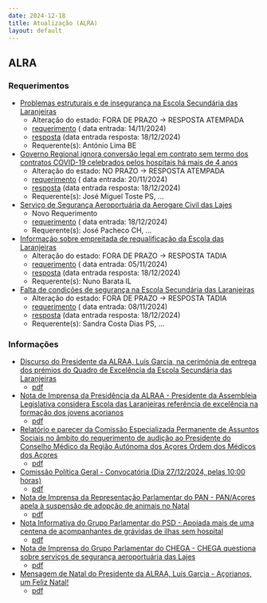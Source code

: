 ```yaml
---
date: 2024-12-18
title: Atualização (ALRA)
layout: default
---
```

## ALRA

### Requerimentos

* [Problemas estruturais e de insegurança na Escola Secundária das Laranjeiras](http://base.alra.pt:82/4DACTION/w_pesquisa_registo/4/8604)
  * Alteração do estado: FORA DE PRAZO → RESPOSTA ATEMPADA
  * [requerimento](http://base.alra.pt:82/Doc_Req/XIIIreque212.pdf) ( data entrada: 14/11/2024)
  * [resposta](http://base.alra.pt:82/Doc_Req/XIIIrequeresp212.pdf) (data entrada resposta: 18/12/2024)
  * Requerente(s): António Lima BE
* [Governo Regional ignora conversão legal em contrato sem termo dos contratos COVID-19 celebrados pelos hospitais há mais de 4 anos](http://base.alra.pt:82/4DACTION/w_pesquisa_registo/4/8611)
  * Alteração do estado: NO PRAZO → RESPOSTA ATEMPADA
  * [requerimento](http://base.alra.pt:82/Doc_Req/XIIIreque216.pdf) ( data entrada: 20/11/2024)
  * [resposta](http://base.alra.pt:82/Doc_Req/XIIIrequeresp216.pdf) (data entrada resposta: 18/12/2024)
  * Requerente(s): José Miguel Toste PS, ...
* [Serviço de Segurança Aeroportuária da Aerogare Civil das Lajes](http://base.alra.pt:82/4DACTION/w_pesquisa_registo/4/8629)
  * Novo Requerimento
  * [requerimento](http://base.alra.pt:82/Doc_Req/XIIIreque227.pdf) ( data entrada: 18/12/2024)
  * Requerente(s): José Pacheco CH, ...
* [Informação sobre empreitada de requalificação da Escola das Laranjeiras](http://base.alra.pt:82/4DACTION/w_pesquisa_registo/4/8588)
  * Alteração do estado: FORA DE PRAZO → RESPOSTA TADIA
  * [requerimento](http://base.alra.pt:82/Doc_Req/XIIIreque202.pdf) ( data entrada: 05/11/2024)
  * [resposta](http://base.alra.pt:82/Doc_Req/XIIIrequeresp202.pdf) (data entrada resposta: 18/12/2024)
  * Requerente(s): Nuno Barata IL
* [Falta de condições de segurança na Escola Secundária das Laranjeiras](http://base.alra.pt:82/4DACTION/w_pesquisa_registo/4/8596)
  * Alteração do estado: FORA DE PRAZO → RESPOSTA TADIA
  * [requerimento](http://base.alra.pt:82/Doc_Req/XIIIreque207.pdf) ( data entrada: 08/11/2024)
  * [resposta](http://base.alra.pt:82/Doc_Req/XIIIrequeresp207.pdf) (data entrada resposta: 18/12/2024)
  * Requerente(s): Sandra Costa Dias PS, ...

### Informações

* [Discurso do Presidente da ALRAA, Luís Garcia, na cerimónia de entrega dos prémios do Quadro de Excelência da Escola Secundária das Laranjeiras](http://base.alra.pt:82/4DACTION/w_pesquisa_registo/8/20856)
  * [pdf](http://base.alra.pt:82/Doc_Noticias/NI20856.pdf)
* [Nota de Imprensa da Presidência da ALRAA - Presidente da Assembleia Legislativa considera Escola das Laranjeiras referência de excelência na formação dos jovens açorianos](http://base.alra.pt:82/4DACTION/w_pesquisa_registo/8/20857)
  * [pdf](http://base.alra.pt:82/Doc_Noticias/NI20857.pdf)
* [Relatório e parecer da Comissão Especializada Permanente de Assuntos Sociais no âmbito do requerimento de audição ao Presidente do Conselho Médico da Região Autónoma dos Açores Ordem dos Médicos dos Açores](http://base.alra.pt:82/4DACTION/w_pesquisa_registo/8/20858)
  * [pdf](http://base.alra.pt:82/Doc_Noticias/NI20858.pdf)
* [Comissão Política Geral - Convocatória (Dia 27/12/2024, pelas 10:00 horas)](http://base.alra.pt:82/4DACTION/w_pesquisa_registo/8/20859)
  * [pdf](http://base.alra.pt:82/Doc_Noticias/NI20859.pdf)
* [Nota de Imprensa da Representação Parlamentar do PAN - PAN/Açores apela à suspensão de adopção de animais no Natal](http://base.alra.pt:82/4DACTION/w_pesquisa_registo/8/20860)
  * [pdf](http://base.alra.pt:82/Doc_Noticias/NI20860.pdf)
* [Nota Informativa do Grupo Parlamentar do PSD - Apoiada mais de uma centena de acompanhantes de grávidas de ilhas sem hospital](http://base.alra.pt:82/4DACTION/w_pesquisa_registo/8/20861)
  * [pdf](http://base.alra.pt:82/Doc_Noticias/NI20861.pdf)
* [Nota de Imprensa do Grupo Parlamentar do CHEGA - CHEGA questiona sobre serviços de segurança aeroportuária das Lajes](http://base.alra.pt:82/4DACTION/w_pesquisa_registo/8/20862)
  * [pdf](http://base.alra.pt:82/Doc_Noticias/NI20862.pdf)
* [Mensagem de Natal do Presidente da ALRAA, Luís Garcia - Açorianos, um Feliz Natal!](http://base.alra.pt:82/4DACTION/w_pesquisa_registo/8/20863)
  * [pdf](http://base.alra.pt:82/Doc_Noticias/NI20863.pdf)
